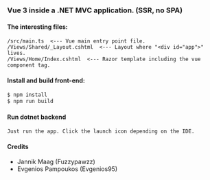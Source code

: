 ### Vue 3 inside a .NET MVC application. (SSR, no SPA)

#### The interesting files:
```
/src/main.ts  <--- Vue main entry point file.
/Views/Shared/_Layout.cshtml  <--- Layout where "<div id="app">" lives.
/Views/Home/Index.cshtml  <--- Razor template including the vue component tag.
```

#### Install and build front-end:
```sh
$ npm install
$ npm run build
```

#### Run dotnet backend
```
Just run the app. Click the launch icon depending on the IDE.
```

#### Credits
- Jannik Maag (Fuzzypawzz)
- Evgenios Pampoukos (Evgenios95)